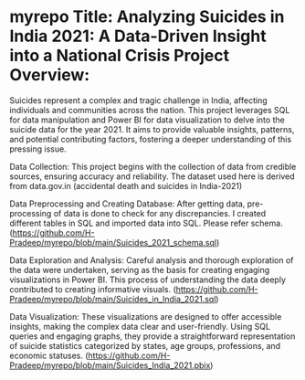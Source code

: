 # myrepo Title: Analyzing Suicides in India 2021: A Data-Driven Insight into a National Crisis Project Overview:

Suicides represent a complex and tragic challenge in India, affecting individuals and communities across the nation. This project leverages SQL for data manipulation and Power BI for data visualization to delve into the suicide data for the year 2021. It aims to provide valuable insights, patterns, and potential contributing factors, fostering a deeper understanding of this pressing issue.

Data Collection:
This project begins with the collection of data from credible sources, ensuring accuracy and reliability. The dataset used here is derived from data.gov.in (accidental death and suicides in India-2021)

Data Preprocessing and Creating Database:
After getting data, pre-processing of data is done to check for any discrepancies. I created different tables in SQL and imported data into SQL. Please refer schema. 
(https://github.com/H-Pradeep/myrepo/blob/main/Suicides_2021_schema.sql)

Data Exploration and Analysis:
Careful analysis and thorough exploration of the data were undertaken, serving as the basis for creating engaging visualizations in Power BI. This process of understanding the data deeply contributed to creating informative visuals.
(https://github.com/H-Pradeep/myrepo/blob/main/Suicides_in_India_2021.sql)

Data Visualization:
These visualizations are designed to offer accessible insights, making the complex data clear and user-friendly. Using SQL queries and engaging graphs, they provide a straightforward representation of suicide statistics categorized by states, age groups, professions, and economic statuses.
(https://github.com/H-Pradeep/myrepo/blob/main/Suicides_India_2021.pbix)
